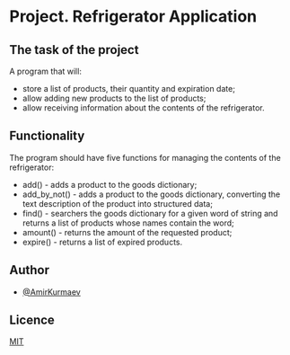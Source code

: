 # Project. Refrigerator Application

## The task of the project
A program that will:
* store a list of products, their quantity and expiration date;
* allow adding new products to the list of products;
* allow receiving information about the contents of the refrigerator.

## Functionality
The program should have five functions for managing the contents of the refrigerator:
* add() - adds a product to the goods dictionary;
* add_by_not() - adds a product to the goods dictionary, converting the text description of the product into structured data;
* find() - searchers the goods dictionary for a given word of string and returns a list of products whose names contain the word;
* amount() - returns the amount of the requested product;
* expire() - returns a list of expired products.

## Author
- [@AmirKurmaev](https://github.com/KurmaevAmir)

## Licence
[MIT](https://choosealicense.com/licenses/mit/)